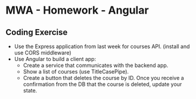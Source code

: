 # MWA - Homework - Angular
## Coding Exercise
* Use the Express application from last week for courses API. (install and use CORS middleware)
* Use Angular to build a client app: 
  * Create a service that communicates with the backend app.
  * Show a list of courses (use TitleCasePipe).
  * Create a button that deletes the course by ID. Once you receive a confirmation from the DB that the course is deleted, update your state.
